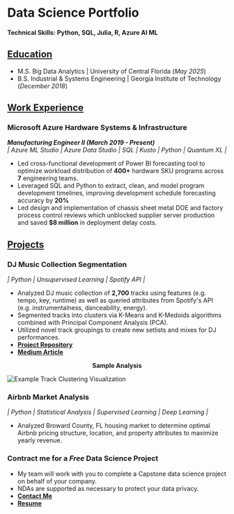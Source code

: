 
# Data Science Portfolio 

#### Technical Skills: Python, SQL, Julia, R, Azure AI ML  

## <ins> Education </ins>
- M.S. Big Data Analytics | University of Central Florida (_May 2025_)
- B.S. Industrial & Systems Engineering | Georgia Institute of Technology (_December 2018_)

## <ins> Work Experience  </ins>

### Microsoft Azure Hardware Systems & Infrastructure  
**_Manufacturing Engineer II (March 2019 - Present)_**  
_| Azure ML Studio | Azure Data Studio | SQL | Kusto | Python | Quantum XL |_  
- Led cross-functional development of Power BI forecasting tool to optimize workload distribution of **400+** hardware SKU programs across **7** engineering teams.
- Leveraged SQL and Python to extract, clean, and model program development timelines, improving development schedule forecasting accuracy by **20%** 
- Led design and implementation of chassis sheet metal DOE and factory process control reviews which unblocked supplier server production and saved **$8 million** in deployment delay costs. 

## <ins> Projects </ins>
### DJ Music Collection Segmentation 
_| Python | Unsupervised Learning | Spotify API |_
- Analyzed DJ music collection of **2,700** tracks using features (e.g. tempo, key, runtime) as well as queried attributes from Spotify's API  (e.g. instrumentalness, danceability, energy).
- Segmented tracks into clusters via K-Means and K-Medoids algorithms combined with Principal Component Analysis (PCA).
- Utilized novel track groupings to create new setlists and mixes for DJ performances.
- **[Project Repository](https://github.com/theafronautz/Music_Library_Clustering/tree/main)**
- **[Medium Article](https://medium.com/@fjohnson199517/unsupervised-learning-techniques-for-music-segmentation-84e5e713e701)**

<p align="center">
    <strong>Sample Analysis</strong>
</p>  

![Example Track Clustering Visualization](https://github.com/the-afronautz/DS_portfolio/blob/main/assets/img/kmedoids%20clusters.png?raw=true)
	

### Airbnb Market Analysis 
_| Python | Statistical Analysis | Supervised Learning | Deep Learning |_  
- Analyzed Broward County, FL housing market to determine optimal Airbnb pricing structure, location, and property attributes to maximize yearly revenue. 

### Contract me for a _Free_ Data Science Project  
- My team will work with you to complete a Capstone data science project on behalf of your company.
- NDAs are supported as necessary to protect your data privacy.  
- **[Contact Me](mailto:fjohnson199517@outlook.com)**
- **[Resume](https://github.com/the-afronautz/DS_portfolio/blob/main/[DRAFT]%20Frank%20Johnson%20Resume%20-%20Fall%2024.pdf)** 



